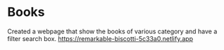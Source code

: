 # Books
Created a webpage that show the books of various category and have a filter search box.
https://remarkable-biscotti-5c33a0.netlify.app
